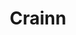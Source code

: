 ---
title: Crainn
crosslinks:
- microgrowery
- drugai
- DNMUK
- DarkNetMarkets
- RCSources
- Drugs
- leaves
- AskReddit
- ADHD
- ShroomID
- ireland
- EU_RCSources
---